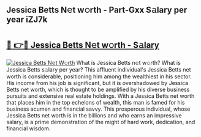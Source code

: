 ## Jessica Betts N𝚎t w𝚘rth - Part-Gxx S𝚊lary per year iZJ7k

# <h2><a href="http://gc15doe.nevu.top/?p=Jessica+Betts">🔗 👉🔴 Jessica Betts N𝚎t w𝚘rth - S𝚊lary</a></h2>

[![Jessica Betts N𝚎t W𝚘rth](https://i.imgur.com/Oavwk0R.jpeg)](http://gc15doe.nevu.top/?p=Jessica+Betts)
What is Jessica Betts n𝚎t w𝚘rth? What is Jessica Betts s𝚊lary per year?
This affluent individual's Jessica Betts net worth is considerable, positioning him among the wealthiest in his sector. His income from his job is significant, but it is overshadowed by Jessica Betts net worth, which is thought to be amplified by his diverse business pursuits and extensive real estate holdings. With a Jessica Betts net worth that places him in the top echelons of wealth, this man is famed for his business acumen and financial savvy. This prosperous individual, whose Jessica Betts net worth is in the billions and who earns an impressive salary, is a prime demonstration of the might of hard work, dedication, and financial wisdom.

